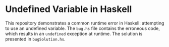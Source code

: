 # Undefined Variable in Haskell

This repository demonstrates a common runtime error in Haskell: attempting to use an undefined variable. The `bug.hs` file contains the erroneous code, which results in an `undefined` exception at runtime.  The solution is presented in `bugSolution.hs`.